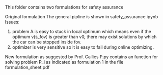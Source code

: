 This folder contains two formulations for safety assurance

Original formulation
The general pipline is shown in safety_assurance.ipynb
Issues:
1. problem A is easy to stuck in local optimum which means even if the optimum v(s_fov) is greater than v0, there may exist solutions by which the car can be stopped inside fov.
2. optimizer is very sensitive so it is easy to fail during online optimizing.

New formulation as suggested by Prof. Callies
P.py contains an function for solving problem P_i as indicated as formulation 1 in the file formulation_sheet.pdf
